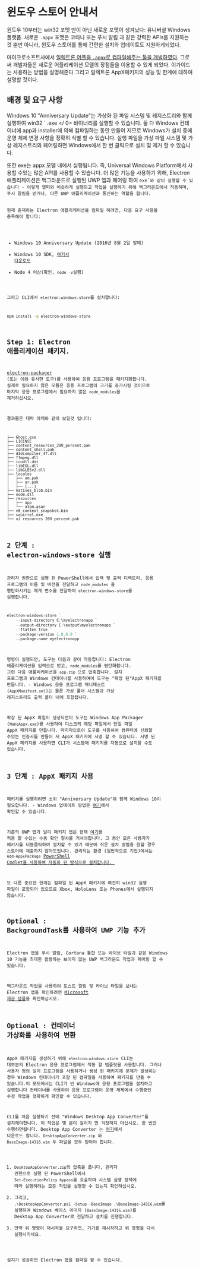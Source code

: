 # 윈도우 스토어 안내서

윈도우 10부터는 win32 포멧 만이 아닌 새로운 포맷이 생겨났다: 유니버셜 Windows 플랫폼. 새로운 `.appx` 포맷은 코타나 또는 푸시 알림 과 같은 강력한 APIs를 지원하는 것 뿐만 아니라, 윈도우 스토어를 통해 간편한 설치와 업데이트도 지원하게되었다.

마이크로소프트사에서 [일렉트론 어플을 `.appx`로 컴파일해주는 툴을 개발하였다](https://github.com/catalystcode/electron-windows-store). 그로써 개발자들은 새로운 어플리케이션 모델의 장점들을 이용할 수 있게 되었다. 이가이드는 사용하는 방법을 설명해준다 그리고 일렉트론 AppX페키지의 성능 및 한계에 대하여 설명할 것이다.

## 배경 및 요구 사항

Windows 10 "Anniversary Update"는 가상화 된 파일 시스템 및 레지스트리와 함께 실행하여 win32 ` .exe </ 0> 바이너리를 실행할 수 있습니다. 둘 다 Windows 컨테이너에 app과 installer에 의해 컴파일하는 동안 만들어 지므로 Windows가 설치 중에 운영 체제 변경 사항을 정확히 식별 할 수 있습니다. 실행 파일을 가상 파일 시스템 및 가상 레지스트리와 페어링하면 Windows에서 한 번 클릭으로 설치 및 제거 할 수 있습니다.</p>

<p>또한 exe는 appx 모델 내에서 실행됩니다. 즉, Universal Windows Platform에서 사용할 수있는 많은 API를 사용할 수 있습니다.  더 많은 기능을 사용하기 위해, Electron 애플리케이션은 백그라운드로 실행된 UWP 앱과 페어링 하여  <code>exe`와 같이 실행할 수 있습니다 - 이렇게 헬퍼와 비슷하게 실행되고 작업을 실행하기 위해 백그라운드에서 작동하며, 푸시 알림을 받거나, 다른 UWP 애플리케이션과 통신하는 역할을 합니다.

현재 존재하는 Electron 애플리케이션을 컴파일 하려면, 다음 요구 사항을 충족해야 합니다:

* Windows 10 Anniversary Update (2016년 8월 2일 발매)
* Windows 10 SDK, [여기서 다운로드](https://developer.microsoft.com/en-us/windows/downloads/windows-10-sdk)
* Node 4 이상(확인, `node -v`실행)

그리고 CLI에서 `electron-windows-store`를 설치합니다:

```sh
npm install -g electron-windows-store
```

## Step 1: Electron 애플리케이션 패키지.

[electron-packager](https://github.com/electron-userland/electron-packager) (또는 이와 유사한 도구)를 사용하여 응용 프로그램을 패키지화합니다. 실제로 필요하지 않은 모듈은 응용 프로그램의 크기를 증가시킬 것이므로 마지막 응용 프로그램에서 필요하지 않은 `node_modules`을 제거하십시오.

결과물은 대략 아래와 같이 보일것 입니다:

```text
├── Ghost.exe
├── LICENSE
├── content_resources_200_percent.pak
├── content_shell.pak
├── d3dcompiler_47.dll
├── ffmpeg.dll
├── icudtl.dat
├── libEGL.dll
├── libGLESv2.dll
├── locales
│   ├── am.pak
│   ├── ar.pak
│   ├── [...]
├── natives_blob.bin
├── node.dll
├── resources
│   ├── app
│   └── atom.asar
├── v8_context_snapshot.bin
├── squirrel.exe
└── ui_resources_200_percent.pak
```

## 2 단계 : electron-windows-store 실행

관리자 권한으로 실행 된 PowerShell에서 입력 및 출력 디렉토리, 응용 프로그램의 이름 및 버전을 전달하고 `node_modules` 을 평탄화시키는 매개 변수를 전달하여 `electron-windows-store`를 실행합니다.

```powershell
electron-windows-store `
    --input-directory C:\myelectronapp `
    --output-directory C:\output\myelectronapp `
    --flatten true `
    --package-version 1.0.0.0 `
    --package-name myelectronapp
```

명령이 실행되면, 도구는 다음과 같이 작동합니다: Electron 애플리케이션을 입력으로 받고, `node_modules`를 평탄화합니다. 그런 다음 애플리케이션을 `app.zip `으로 압축합니다. 설치 프로그램과 Windows 컨테이너를 사용하여이 도구는 "확장 된"AppX 패키지를 만듭니다. - Windows 응용 프로그램 매니페스트 (`AppXManifest.xml`)는 물론 가상 폴더 시스템과 가상 레지스트리도 출력 폴더 내에 포함됩니다.

확장 된 AppX 파일이 생성되면이 도구는 Windows App Packager (`MakeAppx.exe`)를 사용하여 디스크의 해당 파일에서 단일 파일 AppX 패키지를 만듭니다. 마지막으로이 도구를 사용하여 컴퓨터에 신뢰할 수있는 인증서를 만들어 새 AppX 패키지에 서명 할 수 있습니다. 서명 된 AppX 패키지를 사용하면 CLI가 시스템에 패키지를 자동으로 설치할 수도 있습니다.

## 3 단계 : AppX 패키지 사용

패키지를 실행하려면 소위 "Anniversary Update"와 함께 Windows 10이 필요합니다. - Windows 업데이트 방법은 [여기](https://blogs.windows.com/windowsexperience/2016/08/02/how-to-get-the-windows-10-anniversary-update)에서 확인할 수 있습니다.

기존의 UWP 앱과 달리 패키지 앱은 현재 [여기](https://developer.microsoft.com/en-us/windows/projects/campaigns/desktop-bridge)를 적용 할 수있는 수동 확인 절차를 거쳐야합니다. 그 동안 모든 사용자가 패키지를 더블클릭하여 설치할 수 있기 때문에 쉬운 설치 방법을 원할 경우 스토어에 제출하지 않아도됩니다. 관리되는 환경 (일반적으로 기업)에서는 `Add-AppxPackage` [PowerShell Cmdlet을 사용하여 자동화 된 방식으로 설치합니다. ](https://technet.microsoft.com/en-us/library/hh856048.aspx)

또 다른 중요한 한계는 컴파일 된 AppX 패키지에 여전히 win32 실행 파일이 포함되어 있으므로 Xbox, HoloLens 또는 Phones에서 실행되지 않습니다.

## Optional : BackgroundTask를 사용하여 UWP 기능 추가

Electron 앱을 푸시 알림, Cortana 통합 또는 라이브 타일과 같은 Windows 10 기능을 최대한 활용하는 보이지 않는 UWP 백그라운드 작업과 페어링 할 수 있습니다.

백그라운드 작업을 사용하여 토스트 알림 및 라이브 타일을 보내는 Electron 앱을 확인하려면 [Microsoft 제공 샘플](https://github.com/felixrieseberg/electron-uwp-background)을 확인하십시오.

## Optional : 컨테이너 가상화를 사용하여 변환

AppX 패키지를 생성하기 위해 `electron-windows-store` CLI는 대부분의 Electron 응용 프로그램에서 작동 할 템플릿을 사용합니다. 그러나 사용자 정의 설치 프로그램을 사용하거나 생성 된 패키지에 문제가 발생하는 경우 Windows 컨테이너가 포함 된 컴파일을 사용하여 패키지를 만들 수 있습니다.이 모드에서는 CLI가 빈 Windows에 응용 프로그램을 설치하고 실행합니다 컨테이너를 사용하여 응용 프로그램이 운영 체제에서 수행중인 수정 작업을 정확하게 확인할 수 있습니다.

CLI를 처음 실행하기 전에 "Windows Desktop App Converter"를 설치해야합니다. 이 작업은 몇 분이 걸리지 만 걱정하지 마십시오. 한 번만 수행하면됩니다. Desktop App Converter 는 [여기](https://docs.microsoft.com/en-us/windows/uwp/porting/desktop-to-uwp-run-desktop-app-converter)에서 다운로드 합니다. `DesktopAppConverter.zip` 와 `BaseImage-14316.wim` 두 파일을 모두 받아야 합니다.

1. `DesktopAppConverter.zip`의 압축을 풉니다. 관리자 권한으로 실행 된 PowerShell에서 `Set-ExecutionPolicy bypass`를 호출하여 시스템 실행 정책에 따라 실행하려는 모든 작업을 실행할 수 있는지 확인하십시오.
2. 그리고, `.\DesktopAppConverter.ps1 -Setup -BaseImage .\BaseImage-14316.wim`를 실행하여 Windows 베이스 이미지 (`BaseImage-14316.wim`)를 Desktop App Converter로 전달하고 설치를 진행합니다.
3. 만약 위 명령이 재시작을 요구하면, 기기를 재시작하고 위 명령을 다시 실행시키세요.

설치가 성공하면 Electron 앱을 컴파일 할 수 있습니다.